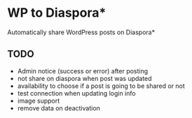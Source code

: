 WP to Diaspora*
=====================

Automatically share WordPress posts on Diaspora*


## TODO
- Admin notice (success or error) after posting
- not share on diaspora when post was updated
- availability to choose if a post is going to be shared or not
- test connection when updating login info
- image support
- remove data on deactivation